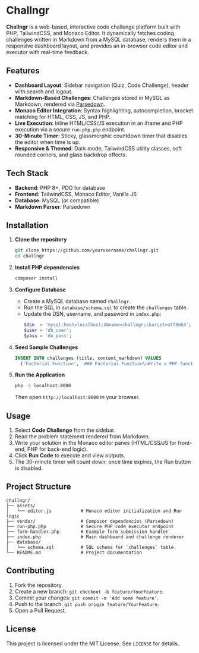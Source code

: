 # Challngr

**Challngr** is a web-based, interactive code challenge platform built with PHP, TailwindCSS, and Monaco Editor. It dynamically fetches coding challenges written in Markdown from a MySQL database, renders them in a responsive dashboard layout, and provides an in-browser code editor and executor with real-time feedback.

## Features

- **Dashboard Layout**: Sidebar navigation (Quiz, Code Challenge), header with search and logout.
- **Markdown-Based Challenges**: Challenges stored in MySQL as Markdown, rendered via [Parsedown](https://github.com/erusev/parsedown).
- **Monaco Editor Integration**: Syntax highlighting, autocompletion, bracket matching for HTML, CSS, JS, and PHP.
- **Live Execution**: Inline HTML/CSS/JS execution in an iframe and PHP execution via a secure `run-php.php` endpoint.
- **30-Minute Timer**: Sticky, glassmorphic countdown timer that disables the editor when time is up.
- **Responsive & Themed**: Dark mode, TailwindCSS utility classes, soft rounded corners, and glass backdrop effects.

## Tech Stack

- **Backend**: PHP 8+, PDO for database
- **Frontend**: TailwindCSS, Monaco Editor, Vanilla JS
- **Database**: MySQL (or compatible)
- **Markdown Parser**: Parsedown

## Installation

1. **Clone the repository**
    ```bash
    git clone https://github.com/yourusername/challngr.git
    cd challngr
    ```

2. **Install PHP dependencies**
    ```bash
    composer install
    ```

3. **Configure Database**
    - Create a MySQL database named `challngr`.
    - Run the SQL in `database/schema.sql` to create the `challenges` table.
    - Update the DSN, username, and password in `index.php`:
      ```php
      $dsn  = 'mysql:host=localhost;dbname=challngr;charset=utf8mb4';
      $user = 'db_user';
      $pass = 'db_pass';
      ```

4. **Seed Sample Challenges**
    ```sql
    INSERT INTO challenges (title, content_markdown) VALUES
      ('Factorial Function', '### Factorial Function\nWrite a PHP function `factorial($n)` to compute the factorial of a number.');
    ```

5. **Run the Application**
    ```bash
    php -S localhost:8000
    ```
    Then open `http://localhost:8000` in your browser.

## Usage

1. Select **Code Challenge** from the sidebar.
2. Read the problem statement rendered from Markdown.
3. Write your solution in the Monaco editor panes (HTML/CSS/JS for front-end, PHP for back-end logic).
4. Click **Run Code** to execute and view outputs.
5. The 30-minute timer will count down; once time expires, the Run button is disabled.

## Project Structure

```
challngr/
├── assets/
│   └── editor.js           # Monaco editor initialization and Run logic
├── vendor/                 # Composer dependencies (Parsedown)
├── run-php.php             # Secure PHP code executor endpoint
├── form-handler.php        # Example form submission handler
├── index.php               # Main dashboard and challenge renderer
├── database/
│   └── schema.sql          # SQL schema for `challenges` table
└── README.md               # Project documentation
```

## Contributing

1. Fork the repository.
2. Create a new branch: `git checkout -b feature/YourFeature`.
3. Commit your changes: `git commit -m 'Add some feature'`.
4. Push to the branch: `git push origin feature/YourFeature`.
5. Open a Pull Request.

## License

This project is licensed under the MIT License. See `LICENSE` for details.
